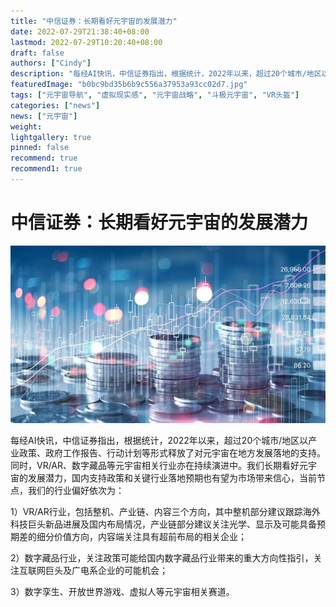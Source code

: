 ```yaml
---
title: "中信证券：长期看好元宇宙的发展潜力"
date: 2022-07-29T21:38:40+08:00
lastmod: 2022-07-29T10:20:40+08:00
draft: false
authors: ["Cindy"]
description: "每经AI快讯，中信证券指出，根据统计，2022年以来，超过20个城市/地区以产业政策、政府工作报告、行动计划等形式释放了对元宇宙在地方发展落地的支持。"
featuredImage: "b0bc9bd35b6b9c556a37953a93cc02d7.jpg"
tags: ["元宇宙导航", "虚拟现实感", "元宇宙战略", "斗极元宇宙", "VR头盔"]
categories: ["news"]
news: ["元宇宙"]
weight: 
lightgallery: true
pinned: false
recommend: true
recommend1: true
---
```


# 中信证券：长期看好元宇宙的发展潜力

![54585](b0bc9b02d7.jpg)

每经AI快讯，中信证券指出，根据统计，2022年以来，超过20个城市/地区以产业政策、政府工作报告、行动计划等形式释放了对元宇宙在地方发展落地的支持。同时，VR/AR、数字藏品等元宇宙相关行业亦在持续演进中。我们长期看好元宇宙的发展潜力，国内支持政策和关键行业落地预期也有望为市场带来信心，当前节点，我们的行业偏好依次为：

1）VR/AR行业，包括整机、产业链、内容三个方向，其中整机部分建议跟踪海外科技巨头新品进展及国内布局情况，产业链部分建议关注光学、显示及可能具备预期差的细分价值方向，内容端关注具有超前布局的相关企业；

2）数字藏品行业，关注政策可能给国内数字藏品行业带来的重大方向性指引，关注互联网巨头及广电系企业的可能机会；

3）数字孪生、开放世界游戏、虚拟人等元宇宙相关赛道。